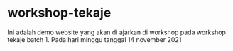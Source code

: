 # workshop-tekaje
Ini adalah demo website yang akan di ajarkan di workshop pada workshop tekaje batch 1. Pada hari minggu tanggal 14 november 2021
